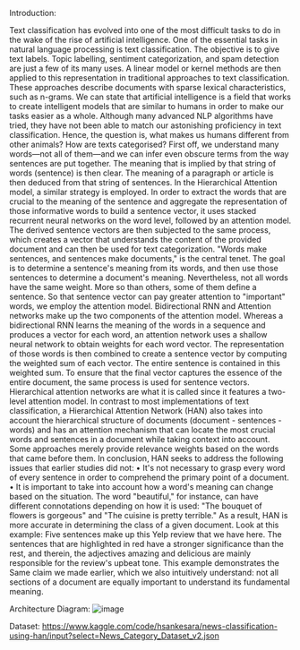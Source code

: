Introduction:

Text classification has evolved into one of the most difficult tasks to do in the wake of the
rise of artificial intelligence. One of the essential tasks in natural language processing is text
classification. The objective is to give text labels. Topic labelling, sentiment categorization,
and spam detection are just a few of its many uses. A linear model or kernel methods are
then applied to this representation in traditional approaches to text classification. These
approaches describe documents with sparse lexical characteristics, such as n-grams. We can
state that artificial intelligence is a field that works to create intelligent models that are
similar to humans in order to make our tasks easier as a whole. Although many advanced
NLP algorithms have tried, they have not been able to match our astonishing proficiency in
text classification.
Hence, the question is, what makes us humans different from other animals? How are texts
categorised?
First off, we understand many words—not all of them—and we can infer even obscure
terms from the way sentences are put together. The meaning that is implied by that string
of words (sentence) is then clear. The meaning of a paragraph or article is then deduced
from that string of sentences. In the Hierarchical Attention model, a similar strategy is
employed.
In order to extract the words that are crucial to the meaning of the sentence and aggregate
the representation of those informative words to build a sentence vector, it uses stacked
recurrent neural networks on the word level, followed by an attention model. The derived
sentence vectors are then subjected to the same process, which creates a vector that
understands the content of the provided document and can then be used for text
categorization.
"Words make sentences, and sentences make documents," is the central tenet. The goal is
to determine a sentence's meaning from its words, and then use those sentences to
determine a document's meaning. Nevertheless, not all words have the same weight. More
so than others, some of them define a sentence. So that sentence vector can pay greater
attention to "important" words, we employ the attention model.
Bidirectional RNN and Attention networks make up the two components of the attention
model. Whereas a bidirectional RNN learns the meaning of the words in a sequence and
produces a vector for each word, an attention network uses a shallow neural network to
obtain weights for each word vector. The representation of those words is then combined
to create a sentence vector by computing the weighted sum of each vector. The entire
sentence is contained in this weighted sum. To ensure that the final vector captures the
essence of the entire document, the same process is used for sentence vectors. Hierarchical
attention networks are what it is called since it features a two-level attention model.
In contrast to most implementations of text classification, a Hierarchical Attention Network
(HAN) also takes into account the hierarchical structure of documents (document -
sentences - words) and has an attention mechanism that can locate the most crucial words
and sentences in a document while taking context into account. Some approaches merely
provide relevance weights based on the words that came before them.
In conclusion, HAN seeks to address the following issues that earlier studies did not:
• It's not necessary to grasp every word of every sentence in order to comprehend the
primary point of a document.
• It is important to take into account how a word's meaning can change based on the
situation. The word "beautiful," for instance, can have different connotations depending on
how it is used: "The bouquet of flowers is gorgeous" and "The cuisine is pretty terrible."
As a result, HAN is more accurate in determining the class of a given document.
Look at this example:
Five sentences make up this Yelp review that we have here. The sentences that are
highlighted in red have a stronger significance than the rest, and therein, the adjectives
amazing and delicious are mainly responsible for the review's upbeat tone. This example
demonstrates the Same claim we made earlier, which we also intuitively understand: not all
sections of a document are equally important to understand its fundamental meaning.

Architecture Diagram:
![image](https://github.com/Sathwika123456789/News-Classification-Using-HAN/assets/138215124/531f5cfb-2199-4ae4-bd6c-0e9355269207)

Dataset:
https://www.kaggle.com/code/hsankesara/news-classification-using-han/input?select=News_Category_Dataset_v2.json

